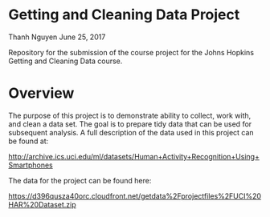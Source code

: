 # Getting and Cleaning Data Project

Thanh Nguyen
June 25, 2017

Repository for the submission of the course project for the Johns Hopkins Getting and Cleaning Data course.

# Overview

The purpose of this project is to demonstrate ability to collect, work with, and clean a data set. The goal is to prepare tidy data that can be used for subsequent analysis. A full description of the data used in this project can be found at: 

http://archive.ics.uci.edu/ml/datasets/Human+Activity+Recognition+Using+Smartphones

The data for the project can be found here:

https://d396qusza40orc.cloudfront.net/getdata%2Fprojectfiles%2FUCI%20HAR%20Dataset.zip

